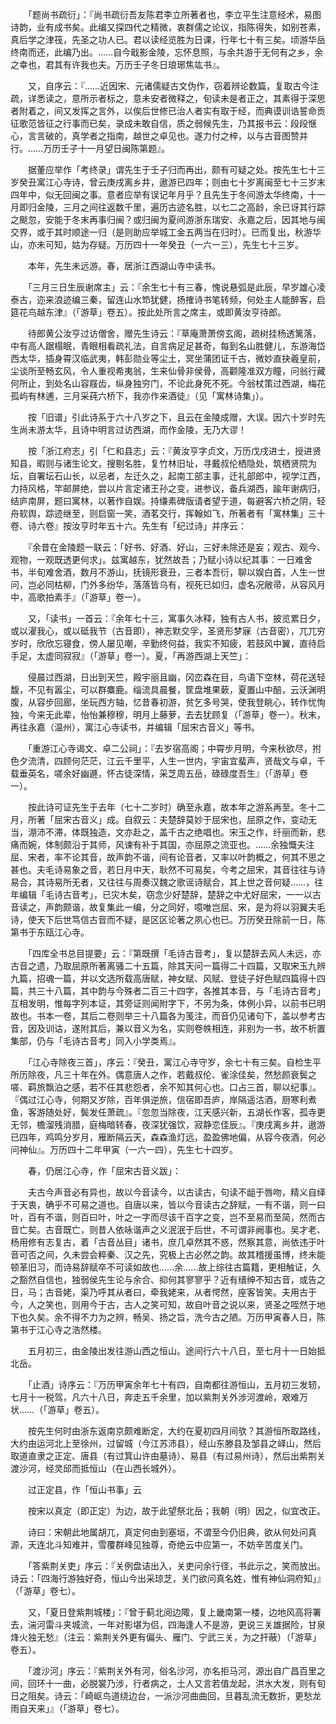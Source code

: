 <!-- { "loadSidebar": true } -->
　　「题尚书疏衍」：『尚书疏衍吾友陈君李立所著者也，李立平生注意经术，易图诗韵，业有成书矣。此编又探四代之精微，衷群儒之论议，指陈得失，如别苍素，真后学之津筏，先圣之功人已。君以读经览胜为日课，行年七十有三矣。顷游华岳终南而还，此编乃出。……自今戢影金陵，忘怀息照，与余共游于无何有之乡，余之幸也，君其有许我也夫。万历壬子冬日琅琊焦竑书』。

　　又，自序云：『……近因宋、元诸儒疑古文伪作，窃着辨论数篇，复取古今注疏，详悉读之，意所示者标之，意未安者微释之，旬读未是者正之，其素得于深思者附着之，间又发挥之言外，以俟后世修已治人者实有取于经，而典谟训诰誓命贡征歌范皆征之行事而已矣，录成未敢自信，质之弱候先生，乃其报书云：段段惬心，言言破的，真学者之指南，越世之卓见也。遂力付之梓，以与古音图赞并行。……万历壬子十一月望日闽陈第题』。

　　据董应举作「考终录」谓先生于壬子归而再出，颇有可疑之处。按先生七十三岁癸丑寓江心寺诗，曾云庚戌离乡井，遨游已四年；则由七十岁离闽至七十三岁末四年中，似无回闽之事。意者应举有误记年月乎？且先生于冬间游太华终南，十一月即归金陵，三月之间往返数千里，遍历古迹名胜，以七二之高龄，余已讶其行踪之颷忽，安能于冬末再事归闽？或归闽为夏间游浙东瑞安、永嘉之后，因其地与闽交界，或于其时顺途一归（是则助应举城工金五两当在归时）。已而复出，秋游华山，亦未可知，姑为存疑。万历四十一年癸丑（一六一三），先生七十三岁。

　　本年，先生未远游。春，居浙江西湖山寺中读书。

　　「三月三日生辰谢席主」云：『余生七十有三春，愧说悬弧是此辰，早岁雄心凌泰古，迩来浪迹编三秦，留连山水笻犹健，扬搉诗书笔转频，何处主人能醉客，启筵花鸟越东津』（「游草」卷五）。按此处所言之席主，或即黄汝亨待郎。

　　待郎黄公汝亨过访僧舍，赠先生诗云：『草庵萧萧傍玄阁，疏树挂杨透篱落，中有高人踞榻眠，青眼相看疏礼法，自言病足足甚奇，每到名山胜健儿，东游海岱西太华，插身霄汉临武夷，韩彭勋业等尘土，冥坐蒲团证千古，微妙直抉羲皇前，尘谈所至畅玄风，令人重视希夷翁，生来仙骨非侯骨，高颧隆准双方瞳，问翁行藏何所止，到处名山容屐齿，纵身独穷门，不论此身死不死。今翁杖策过西湖，梅花孤屿有林逋，三月采莼六桥下，我亦作来酒徒』（见「寓林诗集」）。

　　按「旧谱」引此诗系于六十八岁之下，且云在金陵成赠，大误。因六十岁时先生尚未游太华，且诗中明言过访西湖，而作金陵，无乃大谬！

　　按「浙江府志」引「仁和县志」云：『黄汝亨字贞文，万历戊戌进士，授进贤知县，暇则与诸生论文，搜剔名胜，复竹林旧址，寻戴叔伦栖隐处，筑栖贤院为坛，自署坛石山长，以忌者，左迁久之，起南工部主事，迁礼部郎中，视学江西，力持风格，竿邮屏绝，尝以片言定诸王孙之变，进参议，备兵湖西，踰年谢病归，结庐南屏，题曰寓林，以著作自娱。持缣素碑版请者望于道，每避客六桥之阴，轻舟软舆，踪迹继至，则启窗一笑，酒茗交行，挥翰如飞，所著者有「寓林集」三十卷、诗六卷』按汝亨时年五十六。先生有「纪过诗」并序云：

　　『余昔在金陵题一联云：「好书、好酒、好山，三好未除还是妄；观古、观今、观物，一观既透更何求」。兹寓越东，犹然故吾；乃赋小诗以纪其事：一日难舍书，半旬难舍酒，数月不游山，抚镜形衰丑，三者本吾衍，聊以娱白首，人生一世问，岂必同枯柳，门外多纷华，落落皆乌有，视死已如归，虚名况敝帚，从容风月中，高歌拍素手』（「游草」卷一）。

　　又，「读书」一首云：『余年七十三，寓事久冰释，独有古人书，披览累日夕，或以濯我心，或以砥我节（古音即），神志默交孚，圣贤形梦寐（古音密），兀兀穷岁时，欣欣忘寝食，傍人屡见嘲，辛勤终何益，我实不知疲，若鼓风中翼，直待启手足，太虚同寂寂』（「游草」卷一）。夏，「再游西湖上天竺」：

　　侵晨过西湖，日出到天竺，殿宇丽且幽，冈峦森在目，鸟语下空林，荷花送轻馥，不见有嚣尘，可以群麋鹿。缁流具晨餐，筐盘堆果蔌，夏置山中醅，云沃渊明腹，从容步回廊，坐玩西方轴，忆昔春初游，贫乞多号哭，使我登眺心，转作忧恂独，今来无此辈，怡怡兼穆穆，明月上藤萝，去去犹顾复（「游草」卷一）。秋末，再往永嘉（温州），寓江心寺读书，并编辑「屈宋古音义」等书。

　　「重游江心寺谒文、卓二公祠」：『去岁宿高阁；中霄步月明，今来秋欲尽，拊色夕流清，四顾何茫茫，江云千里平，人生一世内，宇宙宜蜚声，贤哉文与卓，千载垂英名，嗟余好幽遯，怀古徒深情，采芝周五岳，碌碌度吾生』（「游草」卷一）。

　　按此诗可证先生于去年（七十二岁时）确至永嘉，故本年之游系再至。冬十二月，所著「屈宋古音义」成。自叙云：夫楚辞莫妙于屈宋也，屈原之作，变动无当，淜沛不滞，体既独造，文亦赴之，盖千古之绝唱也。宋玉之作，纤丽而新，悲痛而婉，体制颇沿于其师，风谏有补于其国，亦屈原之流亚也。……余独慨夫注屈、宋者，率不论其音，故声韵不谐，间有论音者，又率以叶韵概之，何其不思之甚也。夫毛诗易象之音，若日月中天，耿然不可易矣，今考之屈宋，其音往往与诗易合，其诗易所无者，又往往与周奏汉魏之歌谣诗赋合，其上世之音何疑……，往年编辑「毛诗古音考」，已灾木矣，窃念少好楚辞，楚辞之中尤好屈宋，一一以古音读之，声韵颇谐，故复集此一编，分之同好，噫唯岂屈、宋，是为将以羽翼夫毛诗，使天下后世笃信古音而不疑，是区区论著之夙心也已。万历癸丑除前一日，陈第书于东瓯江心寺。

　　「四库全书总目提要」云：『第既撰「毛诗古音考」，复以楚辞去风人未远，亦古音之遗，乃取屈原所著离骚二十五篇，除其天问一篇得二十四篇，又取宋玉九辨九篇，招魂一篇，并以文选所载高唐赋，神女赋、风赋、登徒子好色赋四篇得十四篇，共三十八篇，其中韵与今殊者二百三十四字，各推其本音，与「毛诗古音考」互相发明，惟每字列本证，其旁证则闻附字下，不另为条，体例小异，以前书已明故也。书本一卷，其后二卷则举三十八篇各为笺注，而音仍见诸句下，盖以参考古音，因及训诂，遂附其后，兼以音义为名，实则卷帙相连，非别为一书，故不析置集部，仍与「毛诗古音考」同入小学类焉』。

　　「江心寺除夜三首」，序云：『癸丑，寓江心寺守岁，余七十有三矣。自检生平所历除夜，凡三十年在外。偶意唐人之作，若戴叔伦、雀涂佳矣，然愁颜衰鬓之嗟、羁旅飘泊之感，若不任其悲怨者，余不知其何心也。口占三首，聊以纪事』。『偶过江心寺，何期又岁除，百年俱逆旅，信宿即吾庐，岸隔遥沽酒，厨寒利煮鱼，客游随处好，鬓发任萧疏』。『忽忽当除夜，江天感兴新，五湖长作客，孤寺更无邻，檐溜残消腊，庭梅暗转春，夜深犹强饮，寂静恋佳辰』。『庚戌离乡井，遨游已四年，鸡鸣分岁月，雁断隔云天，森森渔灯远，盈盈佛地偏，从容今夜酒，何必问神仙』。万历四十二年甲寅（一六一四），先生七十四岁。

　　春，仍居江心寺，作「屈宋古音义跋」：

　　夫古今声音必有异也，故以今音读今，以古读古，句读不龃于唇吻，精义自绎于天衷，确乎不可易之道也。自唐以来，皆以今音读古之辞赋，一有不谐，则一曰叶，百有不谐，则百曰叶，叶之一字而尽该千百字之变，岂不至易而至简，然而古音亡矣。古音既亡，则昔人依咏谐声之义泯泯于后世，不可谓非阙事也。吴才老、杨用修有志复古，着「古音丛目」诸书，庶几卓然其不惑，然察其意，尚依违于叶音可否之间，久未尝会粹秦、汉之先，究极上古必然之韵。故其稽援虽博，终未能顿革旧习，而诗易辞赋卒不可读如故也……余……故上综往古篇籍，更相触证，久之豁然自信也，独弱侯先生论与余合、抑何其寥寥乎？近有缙绅不知古音，或告之日，马；古音姥，渠乃呼其从者曰，牵我姥来，从者愕然，座客皆笑。夫用古于今，人之笑也，则用今于古，古人之笑可知，故自叶音之说以来，贤圣之咥然于地下也久矣。余不得不力为之辨，畅吴、扬之旨，洗今古之陋。万历甲寅春人日，陈第书于江心寺之浩然楼。

　　五月初三，由金陵出发往游山西之恒山。途间行六十八日，至七月十一日始抵北岳。

　　「止酒」诗序云：『万历甲寅余年七十有四，自南都往游恒山，五月初三发轫，七月十一税驾，凡六十八日，奔走五千余里，加以紫荆关外涉河渡岭，艰难万状……（「游草」卷五）。

　　按先生何时由浙东返南京颇难断定，大约在夏初四月间欤？其游恒所取路线，大约由运河北上至徐州，过留城（今江苏沛县），经山东滕县及邹县之峄山，然后取道直隶之正定、唐县（有过箕山许由墓诗）、易县（有过易州诗），然后出紫荆关渡沙河，经灵邱而抵恒山（在山西长城外）。

　　过正定县，作「恒山书事」云

　　按宋以真定（即正定）为边，故于此望祭北岳；我朝（明）因之，似宜改正。

　　诗曰：宋朝此地属胡兀，真定何由到塞垣，不谓至今仍旧典，欲从何处问真源，天连北斗知难并，雪覆群峰见独尊，奇绝云中应第一，不妨辛苦度关门。

　　「答紫荆关吏」序云：『关例盘诘出入，关吏问余行径，书此示之，笑而放出。诗云：「四海行游独好奇，恒山今出采琼芝，关门欲问真名姓，惟有神仙洞府知」』（「游草」卷七）。

　　又，「夏日登紫荆城楼」：『曾于蓟北阅边陬，复上畿南第一楼，边地风高将署去，湍河雷斗夹城流，一年对影堪为侣，四海逢人不是游，更说三关雄据险，甘泉烽火独无愁』（注云：紫荆关外更有偏头、雁门、宁武三关，为之扞蔽）（「游草」卷五）。

　　「渡沙河」序云：『紫荆关外有河，俗名沙河，亦名拒马河，源出自广昌百里之间，回环十一曲，必脱裳乃涉，行者病之，土人又言若值龙起，洪水大发，则有旬日之阻矣。诗云：「崎岖鸟道绕边台，一派沙河曲曲回，旦暮乱流无数折，更愁龙雨自天来」』（「游草」卷七）。

